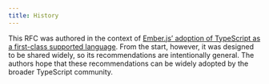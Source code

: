 ```yaml
---
title: History
---
```


This RFC was authored in the context of [Ember.js’ adoption of TypeScript as a first-class supported language][RFC #0724]. From the start, however, it was designed to be shared widely, so its recommendations are intentionally general. The authors hope that these recommendations can be widely adopted by the broader TypeScript community.

[RFC #0724]: https://github.com/emberjs/rfcs/pull/724
